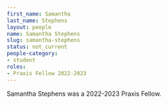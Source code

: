 ```yaml
---
first_name: Samantha
last_name: Stephens
layout: people
name: Samantha Stephens
slug: samantha-stephens
status: not_current
people-category:
- student
roles:
- Praxis Fellow 2022-2023
---
```

Samantha Stephens was a 2022-2023 Praxis Fellow.
